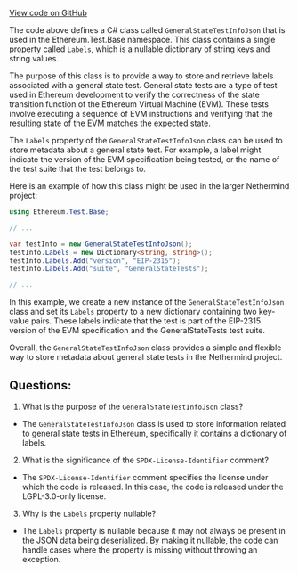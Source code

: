 [View code on GitHub](https://github.com/NethermindEth/nethermind/src/Nethermind/Ethereum.Test.Base/GeneralStateTestInfoJson.cs)

The code above defines a C# class called `GeneralStateTestInfoJson` that is used in the Ethereum.Test.Base namespace. This class contains a single property called `Labels`, which is a nullable dictionary of string keys and string values. 

The purpose of this class is to provide a way to store and retrieve labels associated with a general state test. General state tests are a type of test used in Ethereum development to verify the correctness of the state transition function of the Ethereum Virtual Machine (EVM). These tests involve executing a sequence of EVM instructions and verifying that the resulting state of the EVM matches the expected state. 

The `Labels` property of the `GeneralStateTestInfoJson` class can be used to store metadata about a general state test. For example, a label might indicate the version of the EVM specification being tested, or the name of the test suite that the test belongs to. 

Here is an example of how this class might be used in the larger Nethermind project:

```csharp
using Ethereum.Test.Base;

// ...

var testInfo = new GeneralStateTestInfoJson();
testInfo.Labels = new Dictionary<string, string>();
testInfo.Labels.Add("version", "EIP-2315");
testInfo.Labels.Add("suite", "GeneralStateTests");

// ...
```

In this example, we create a new instance of the `GeneralStateTestInfoJson` class and set its `Labels` property to a new dictionary containing two key-value pairs. These labels indicate that the test is part of the EIP-2315 version of the EVM specification and the GeneralStateTests test suite. 

Overall, the `GeneralStateTestInfoJson` class provides a simple and flexible way to store metadata about general state tests in the Nethermind project.
## Questions: 
 1. What is the purpose of the `GeneralStateTestInfoJson` class?
- The `GeneralStateTestInfoJson` class is used to store information related to general state tests in Ethereum, specifically it contains a dictionary of labels.

2. What is the significance of the `SPDX-License-Identifier` comment?
- The `SPDX-License-Identifier` comment specifies the license under which the code is released. In this case, the code is released under the LGPL-3.0-only license.

3. Why is the `Labels` property nullable?
- The `Labels` property is nullable because it may not always be present in the JSON data being deserialized. By making it nullable, the code can handle cases where the property is missing without throwing an exception.